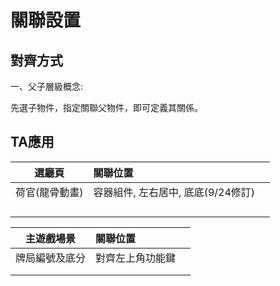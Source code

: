 # 關聯設置

## 對齊方式

一、父子層級概念:

先選子物件，指定關聯父物件，即可定義其關係。

## TA應用

| 選廳頁 | 關聯位置 |  |
| :---: | :--- | :--- |
| 荷官\(龍骨動畫\) | 容器組件, 左右居中, 底底\(9/24修訂\) |  |
|  |  |  |
|  |  |  |
|  |  |  |
|  |  |  |

| 主遊戲場景 | 關聯位置 |  |
| :---: | :--- | :--- |
| 牌局編號及底分 | 對齊左上角功能鍵 |  |
|  |  |  |
|  |  |  |



